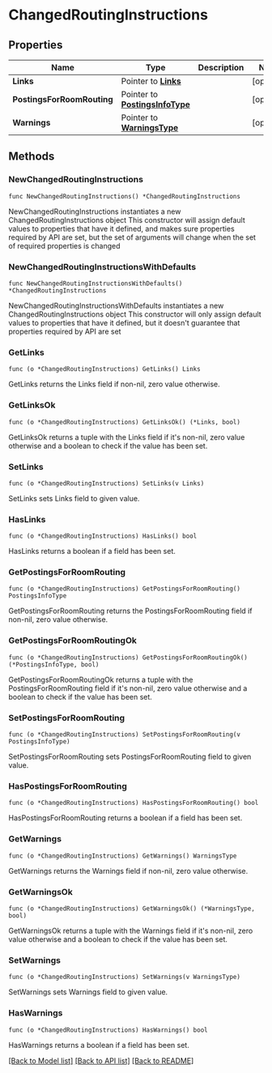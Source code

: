 # ChangedRoutingInstructions

## Properties

Name | Type | Description | Notes
------------ | ------------- | ------------- | -------------
**Links** | Pointer to [**Links**](Links.md) |  | [optional] 
**PostingsForRoomRouting** | Pointer to [**PostingsInfoType**](PostingsInfoType.md) |  | [optional] 
**Warnings** | Pointer to [**WarningsType**](WarningsType.md) |  | [optional] 

## Methods

### NewChangedRoutingInstructions

`func NewChangedRoutingInstructions() *ChangedRoutingInstructions`

NewChangedRoutingInstructions instantiates a new ChangedRoutingInstructions object
This constructor will assign default values to properties that have it defined,
and makes sure properties required by API are set, but the set of arguments
will change when the set of required properties is changed

### NewChangedRoutingInstructionsWithDefaults

`func NewChangedRoutingInstructionsWithDefaults() *ChangedRoutingInstructions`

NewChangedRoutingInstructionsWithDefaults instantiates a new ChangedRoutingInstructions object
This constructor will only assign default values to properties that have it defined,
but it doesn't guarantee that properties required by API are set

### GetLinks

`func (o *ChangedRoutingInstructions) GetLinks() Links`

GetLinks returns the Links field if non-nil, zero value otherwise.

### GetLinksOk

`func (o *ChangedRoutingInstructions) GetLinksOk() (*Links, bool)`

GetLinksOk returns a tuple with the Links field if it's non-nil, zero value otherwise
and a boolean to check if the value has been set.

### SetLinks

`func (o *ChangedRoutingInstructions) SetLinks(v Links)`

SetLinks sets Links field to given value.

### HasLinks

`func (o *ChangedRoutingInstructions) HasLinks() bool`

HasLinks returns a boolean if a field has been set.

### GetPostingsForRoomRouting

`func (o *ChangedRoutingInstructions) GetPostingsForRoomRouting() PostingsInfoType`

GetPostingsForRoomRouting returns the PostingsForRoomRouting field if non-nil, zero value otherwise.

### GetPostingsForRoomRoutingOk

`func (o *ChangedRoutingInstructions) GetPostingsForRoomRoutingOk() (*PostingsInfoType, bool)`

GetPostingsForRoomRoutingOk returns a tuple with the PostingsForRoomRouting field if it's non-nil, zero value otherwise
and a boolean to check if the value has been set.

### SetPostingsForRoomRouting

`func (o *ChangedRoutingInstructions) SetPostingsForRoomRouting(v PostingsInfoType)`

SetPostingsForRoomRouting sets PostingsForRoomRouting field to given value.

### HasPostingsForRoomRouting

`func (o *ChangedRoutingInstructions) HasPostingsForRoomRouting() bool`

HasPostingsForRoomRouting returns a boolean if a field has been set.

### GetWarnings

`func (o *ChangedRoutingInstructions) GetWarnings() WarningsType`

GetWarnings returns the Warnings field if non-nil, zero value otherwise.

### GetWarningsOk

`func (o *ChangedRoutingInstructions) GetWarningsOk() (*WarningsType, bool)`

GetWarningsOk returns a tuple with the Warnings field if it's non-nil, zero value otherwise
and a boolean to check if the value has been set.

### SetWarnings

`func (o *ChangedRoutingInstructions) SetWarnings(v WarningsType)`

SetWarnings sets Warnings field to given value.

### HasWarnings

`func (o *ChangedRoutingInstructions) HasWarnings() bool`

HasWarnings returns a boolean if a field has been set.


[[Back to Model list]](../README.md#documentation-for-models) [[Back to API list]](../README.md#documentation-for-api-endpoints) [[Back to README]](../README.md)


